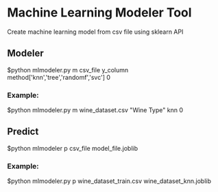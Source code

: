 # Machine Learning Modeler Tool

Create machine learning model from csv file using sklearn API

## Modeler

$python mlmodeler.py m csv_file y_column method['knn','tree','randomf','svc'] 0

### Example:

$python mlmodeler.py m wine_dataset.csv "Wine Type" knn 0

## Predict

$python mlmodeler p csv_file model_file.joblib

### Example:

$python mlmodeler.py p wine_dataset_train.csv wine_dataset_knn.joblib

